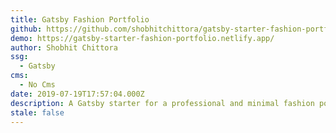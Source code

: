 ```yaml
---
title: Gatsby Fashion Portfolio
github: https://github.com/shobhitchittora/gatsby-starter-fashion-portfolio
demo: https://gatsby-starter-fashion-portfolio.netlify.app/
author: Shobhit Chittora
ssg:
  - Gatsby
cms:
  - No Cms
date: 2019-07-19T17:57:04.000Z
description: A Gatsby starter for a professional and minimal fashion portfolio.
stale: false
---
```

